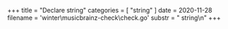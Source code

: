 +++
title = "Declare string"
categories = [ "string" ]
date = 2020-11-28
filename = 'winter\musicbrainz-check\check.go'
substr = " string\n"
+++

